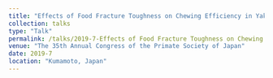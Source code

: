 ```yaml
---
title: "Effects of Food Fracture Toughness on Chewing Efficiency in Yakushima Japanese Macaques. "
collection: talks
type: "Talk"
permalink: /talks/2019-7-Effects of Food Fracture Toughness on Chewing Efficiency in Yakushima Japanese Macaques. 
venue: "The 35th Annual Congress of the Primate Society of Japan"
date: 2019-7
location: "Kumamoto, Japan"
---
```

